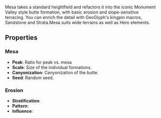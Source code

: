 Mesa takes a standard heightfield and refactors it into the iconic Monument Valley style butte formation, with basic erosion and slope-sensitive terracing. You can enrich the detail with GeoGlyph's kingpin macros, Sandstone and Strata.Mesa suits wide terrains as well as Hero elements. 

## Properties

### Mesa 

- **Peak**: Ratio for peak vs. mesa
- **Scale**: Size of the individual formations.
- **Canyonization**: Canyonization of the butte.
- **Seed**: Random seed.

### Erosion 

- **Stratification**: 
- **Pattern**: 
- **Influence**: 


